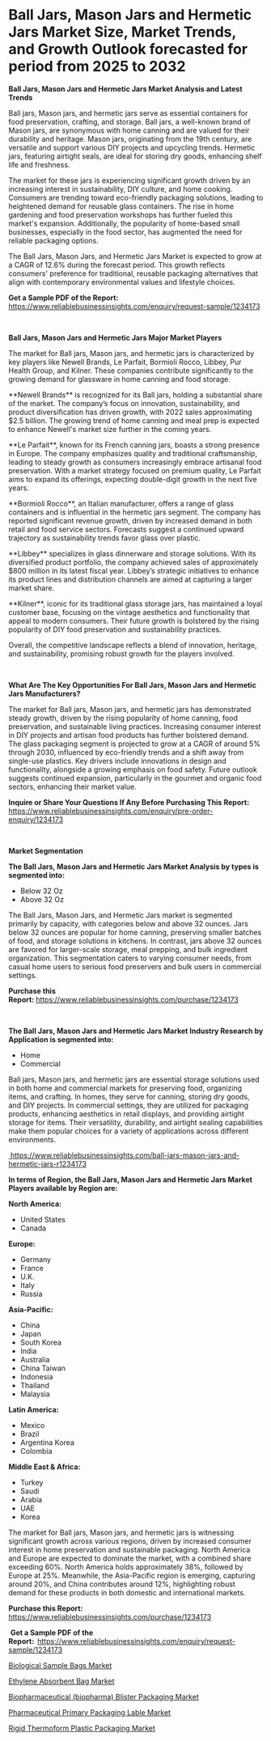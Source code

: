<p><h1>Ball Jars, Mason Jars and Hermetic Jars Market Size, Market Trends, and Growth Outlook forecasted for period from 2025 to 2032</h1></p><p><strong>Ball Jars, Mason Jars and Hermetic Jars Market Analysis and Latest Trends</strong></p>
<p><p>Ball jars, Mason jars, and hermetic jars serve as essential containers for food preservation, crafting, and storage. Ball jars, a well-known brand of Mason jars, are synonymous with home canning and are valued for their durability and heritage. Mason jars, originating from the 19th century, are versatile and support various DIY projects and upcycling trends. Hermetic jars, featuring airtight seals, are ideal for storing dry goods, enhancing shelf life and freshness.</p><p>The market for these jars is experiencing significant growth driven by an increasing interest in sustainability, DIY culture, and home cooking. Consumers are trending toward eco-friendly packaging solutions, leading to heightened demand for reusable glass containers. The rise in home gardening and food preservation workshops has further fueled this market's expansion. Additionally, the popularity of home-based small businesses, especially in the food sector, has augmented the need for reliable packaging options.</p><p>The Ball Jars, Mason Jars, and Hermetic Jars Market is expected to grow at a CAGR of 12.6% during the forecast period. This growth reflects consumers' preference for traditional, reusable packaging alternatives that align with contemporary environmental values and lifestyle choices.</p></p>
<p><strong>Get a Sample PDF of the Report:&nbsp;</strong> <a href="https://www.reliablebusinessinsights.com/enquiry/request-sample/1234173?utm_campaign=63&utm_medium=2&utm_source=Github&utm_content=ia&utm_term=08032025&utm_id=ball-jars-mason-jars-and-hermetic-jars">https://www.reliablebusinessinsights.com/enquiry/request-sample/1234173</a></p>
<p>&nbsp;</p>
<p><strong>Ball Jars, Mason Jars and Hermetic Jars Major Market Players</strong></p>
<p><p>The market for Ball jars, Mason jars, and hermetic jars is characterized by key players like Newell Brands, Le Parfait, Bormioli Rocco, Libbey, Pur Health Group, and Kilner. These companies contribute significantly to the growing demand for glassware in home canning and food storage.</p><p>**Newell Brands** is recognized for its Ball jars, holding a substantial share of the market. The company’s focus on innovation, sustainability, and product diversification has driven growth, with 2022 sales approximating $2.5 billion. The growing trend of home canning and meal prep is expected to enhance Newell's market size further in the coming years.</p><p>**Le Parfait**, known for its French canning jars, boasts a strong presence in Europe. The company emphasizes quality and traditional craftsmanship, leading to steady growth as consumers increasingly embrace artisanal food preservation. With a market strategy focused on premium quality, Le Parfait aims to expand its offerings, expecting double-digit growth in the next five years.</p><p>**Bormioli Rocco**, an Italian manufacturer, offers a range of glass containers and is influential in the hermetic jars segment. The company has reported significant revenue growth, driven by increased demand in both retail and food service sectors. Forecasts suggest a continued upward trajectory as sustainability trends favor glass over plastic.</p><p>**Libbey** specializes in glass dinnerware and storage solutions. With its diversified product portfolio, the company achieved sales of approximately $800 million in its latest fiscal year. Libbey’s strategic initiatives to enhance its product lines and distribution channels are aimed at capturing a larger market share.</p><p>**Kilner**, iconic for its traditional glass storage jars, has maintained a loyal customer base, focusing on the vintage aesthetics and functionality that appeal to modern consumers. Their future growth is bolstered by the rising popularity of DIY food preservation and sustainability practices.</p><p>Overall, the competitive landscape reflects a blend of innovation, heritage, and sustainability, promising robust growth for the players involved.</p></p>
<p>&nbsp;</p>
<p><strong>What Are The Key Opportunities For Ball Jars, Mason Jars and Hermetic Jars Manufacturers?</strong></p>
<p><p>The market for Ball jars, Mason jars, and hermetic jars has demonstrated steady growth, driven by the rising popularity of home canning, food preservation, and sustainable living practices. Increasing consumer interest in DIY projects and artisan food products has further bolstered demand. The glass packaging segment is projected to grow at a CAGR of around 5% through 2030, influenced by eco-friendly trends and a shift away from single-use plastics. Key drivers include innovations in design and functionality, alongside a growing emphasis on food safety. Future outlook suggests continued expansion, particularly in the gourmet and organic food sectors, enhancing their market value.</p></p>
<p><strong>Inquire or Share Your Questions If Any Before Purchasing This Report:</strong> <a href="https://www.reliablebusinessinsights.com/enquiry/pre-order-enquiry/1234173?utm_campaign=63&utm_medium=2&utm_source=Github&utm_content=ia&utm_term=08032025&utm_id=ball-jars-mason-jars-and-hermetic-jars">https://www.reliablebusinessinsights.com/enquiry/pre-order-enquiry/1234173</a></p>
<p>&nbsp;</p>
<p><strong>Market Segmentation</strong></p>
<p><strong>The Ball Jars, Mason Jars and Hermetic Jars Market Analysis by types is segmented into:</strong></p>
<p><ul><li>Below 32 Oz</li><li>Above 32 Oz</li></ul></p>
<p><p>The Ball Jars, Mason Jars, and Hermetic Jars market is segmented primarily by capacity, with categories below and above 32 ounces. Jars below 32 ounces are popular for home canning, preserving smaller batches of food, and storage solutions in kitchens. In contrast, jars above 32 ounces are favored for larger-scale storage, meal prepping, and bulk ingredient organization. This segmentation caters to varying consumer needs, from casual home users to serious food preservers and bulk users in commercial settings.</p></p>
<p><strong>Purchase this Report:&nbsp;</strong><a href="https://www.reliablebusinessinsights.com/purchase/1234173?utm_campaign=63&utm_medium=2&utm_source=Github&utm_content=ia&utm_term=08032025&utm_id=ball-jars-mason-jars-and-hermetic-jars">https://www.reliablebusinessinsights.com/purchase/1234173</a></p>
<p>&nbsp;</p>
<p><strong>The Ball Jars, Mason Jars and Hermetic Jars Market Industry Research by Application is segmented into:</strong></p>
<p><ul><li>Home</li><li>Commercial</li></ul></p>
<p><p>Ball jars, Mason jars, and hermetic jars are essential storage solutions used in both home and commercial markets for preserving food, organizing items, and crafting. In homes, they serve for canning, storing dry goods, and DIY projects. In commercial settings, they are utilized for packaging products, enhancing aesthetics in retail displays, and providing airtight storage for items. Their versatility, durability, and airtight sealing capabilities make them popular choices for a variety of applications across different environments.</p></p>
<p><a href="https://www.reliablebusinessinsights.com/ball-jars-mason-jars-and-hermetic-jars-r1234173?utm_campaign=63&utm_medium=2&utm_source=Github&utm_content=ia&utm_term=08032025&utm_id=ball-jars-mason-jars-and-hermetic-jars">&nbsp;https://www.reliablebusinessinsights.com/ball-jars-mason-jars-and-hermetic-jars-r1234173</a></p>
<p><strong>In terms of Region, the Ball Jars, Mason Jars and Hermetic Jars Market Players available by Region are:</strong></p>
<p>
    <p> <strong> North America: </strong>
        <ul>
            <li>United States</li>
            <li>Canada</li>
        </ul>
        </p> 
    <p> <strong> Europe: </strong>
        <ul>
            <li>Germany</li>
            <li>France</li>
            <li>U.K.</li>
            <li>Italy</li>
            <li>Russia</li>
        </ul>
        </p> 
    <p> <strong> Asia-Pacific: </strong>
        <ul>
            <li>China</li>
            <li>Japan</li>
            <li>South Korea</li>
            <li>India</li>
            <li>Australia</li>
            <li>China Taiwan</li>
            <li>Indonesia</li>
            <li>Thailand</li>
            <li>Malaysia</li>
        </ul>
        </p> 
    <p> <strong> Latin America: </strong>
        <ul>
            <li>Mexico</li>
            <li>Brazil</li>
            <li>Argentina Korea</li>
            <li>Colombia</li>
        </ul>
        </p> 
    <p> <strong> Middle East & Africa: </strong>
        <ul>
            <li>Turkey</li>
            <li>Saudi</li>
            <li>Arabia</li>
            <li>UAE</li>
            <li>Korea</li>
        </ul>
    </p>
    </p>
<p><p>The market for Ball jars, Mason jars, and hermetic jars is witnessing significant growth across various regions, driven by increased consumer interest in home preservation and sustainable packaging. North America and Europe are expected to dominate the market, with a combined share exceeding 60%. North America holds approximately 38%, followed by Europe at 25%. Meanwhile, the Asia-Pacific region is emerging, capturing around 20%, and China contributes around 12%, highlighting robust demand for these products in both domestic and international markets.</p></p>
<p><strong>Purchase this Report: </strong><a href="https://www.reliablebusinessinsights.com/purchase/1234173?utm_campaign=63&utm_medium=2&utm_source=Github&utm_content=ia&utm_term=08032025&utm_id=ball-jars-mason-jars-and-hermetic-jars">https://www.reliablebusinessinsights.com/purchase/1234173</a></p>
<p>&nbsp;<strong>Get a Sample PDF of the Report:&nbsp;&nbsp;</strong><a href="https://www.reliablebusinessinsights.com/enquiry/request-sample/1234173?utm_campaign=63&utm_medium=2&utm_source=Github&utm_content=ia&utm_term=08032025&utm_id=ball-jars-mason-jars-and-hermetic-jars">https://www.reliablebusinessinsights.com/enquiry/request-sample/1234173</a></p>
<p><strong></strong></p>
<p><p><a href="https://github.com/ogbadujonito22/Market-Research-Report-List-1/blob/main/biological-sample-bags-market.md?utm_campaign=63&utm_medium=2&utm_source=Github&utm_content=ia&utm_term=08032025&utm_id=ball-jars-mason-jars-and-hermetic-jars">Biological Sample Bags Market</a></p><p><a href="https://github.com/ghimergela93/Market-Research-Report-List-1/blob/main/ethylene-absorbent-bag-market.md?utm_campaign=63&utm_medium=2&utm_source=Github&utm_content=ia&utm_term=08032025&utm_id=ball-jars-mason-jars-and-hermetic-jars">Ethylene Absorbent Bag Market</a></p><p><a href="https://github.com/azetehhasle/Market-Research-Report-List-1/blob/main/biopharmaceutical-biopharma-blister-packaging-market.md?utm_campaign=63&utm_medium=2&utm_source=Github&utm_content=ia&utm_term=08032025&utm_id=ball-jars-mason-jars-and-hermetic-jars">Biopharmaceutical (biopharma) Blister Packaging Market</a></p><p><a href="https://github.com/dovbusmrking/Market-Research-Report-List-1/blob/main/pharmaceutical-primary-packaging-lable-market.md?utm_campaign=63&utm_medium=2&utm_source=Github&utm_content=ia&utm_term=08032025&utm_id=ball-jars-mason-jars-and-hermetic-jars">Pharmaceutical Primary Packaging Lable Market</a></p><p><a href="https://github.com/knipsfilip8f/Market-Research-Report-List-1/blob/main/rigid-thermoform-plastic-packaging-market.md?utm_campaign=63&utm_medium=2&utm_source=Github&utm_content=ia&utm_term=08032025&utm_id=ball-jars-mason-jars-and-hermetic-jars">Rigid Thermoform Plastic Packaging Market</a></p></p>